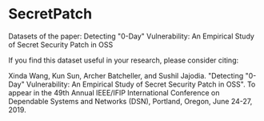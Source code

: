 # SecretPatch

Datasets of the paper: Detecting "0-Day" Vulnerability: An Empirical Study of Secret Security Patch in OSS

If you find this dataset useful in your research, please consider citing:

Xinda Wang, Kun Sun, Archer Batcheller, and Sushil Jajodia. "Detecting "0-Day" Vulnerability: An Empirical Study of Secret Security Patch in OSS". To appear in the 49th Annual IEEE/IFIP International Conference on Dependable Systems and Networks (DSN), Portland, Oregon, June 24-27, 2019.
